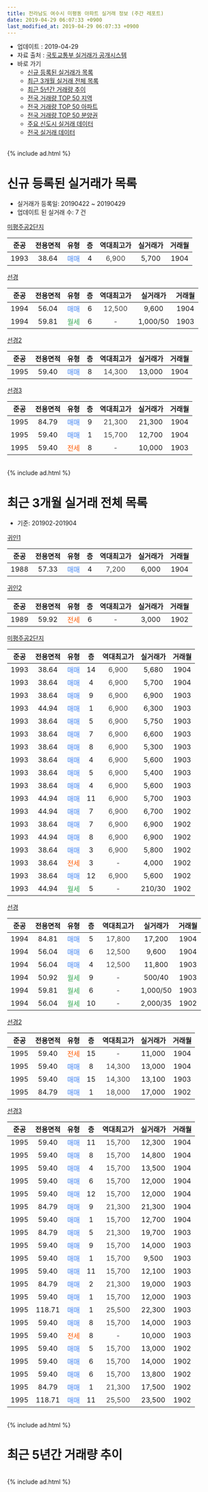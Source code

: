 ```yaml
---
title: 전라남도 여수시 미평동 아파트 실거래 정보 (주간 레포트)
date: 2019-04-29 06:07:33 +0900
last_modified_at: 2019-04-29 06:07:33 +0900
---
```


* 업데이트 : 2019-04-29
* 자료 출처 : [국토교통부 실거래가 공개시스템](http://rt.molit.go.kr)
* 바로 가기
    * [신규 등록된 실거래가 목록](#신규-등록된-실거래가-목록)
    * [최근 3개월 실거래 전체 목록](#최근-3개월-실거래-전체-목록)
    * [최근 5년간 거래량 추이](#최근-5년간-거래량-추이)
    * [전국 거래량 TOP 50 지역](https://inasie.github.io/apt-trade-info/최근-3개월-전국에서-가장-거래가-많이-발생한-지역)
    * [전국 거래량 TOP 50 아파트](https://inasie.github.io/apt-trade-info/최근-3개월-전국에서-가장-거래가-많이-발생한-아파트)
    * [전국 거래량 TOP 50 분양권](https://inasie.github.io/apt-trade-info/최근-3개월-전국에서-가장-거래가-많이-발생한-분양권)
    * [주요 신도시 실거래 데이터](https://inasie.github.io/apt-trade-info/주요-신도시)
    * [전국 실거래 데이터](https://inasie.github.io/apt-trade-info/전국)
<br>
{% include ad.html %}
<br>

# 신규 등록된 실거래가 목록
* 실거래가 등록일: 20190422 ~ 20190429
* 업데이트 된 실거래 수: 7 건


[미평주공2단지](https://search.naver.com/search.naver?query=%EC%A0%84%EB%9D%BC%EB%82%A8%EB%8F%84+%EC%97%AC%EC%88%98%EC%8B%9C+%EB%AF%B8%ED%8F%89%EB%8F%99+%EB%AF%B8%ED%8F%89%EC%A3%BC%EA%B3%B52%EB%8B%A8%EC%A7%80)

|준공|전용면적|유형|층|역대최고가|실거래가|거래월|
|:---:|:---:|:---:|:---:|:---:|:---:|:---:|
|1993|38.64|<span style="color:#4285f3">매매</span>|4|<span style="color:#444444">6,900</span>|5,700|1904|

[선경](https://search.naver.com/search.naver?query=%EC%A0%84%EB%9D%BC%EB%82%A8%EB%8F%84+%EC%97%AC%EC%88%98%EC%8B%9C+%EB%AF%B8%ED%8F%89%EB%8F%99+%EC%84%A0%EA%B2%BD)

|준공|전용면적|유형|층|역대최고가|실거래가|거래월|
|:---:|:---:|:---:|:---:|:---:|:---:|:---:|
|1994|56.04|<span style="color:#4285f3">매매</span>|6|<span style="color:#444444">12,500</span>|9,600|1904|
|1994|59.81|<span style="color:#34a853">월세</span>|6|<span style="color:#444444">-</span>|1,000/50|1903|

[선경2](https://search.naver.com/search.naver?query=%EC%A0%84%EB%9D%BC%EB%82%A8%EB%8F%84+%EC%97%AC%EC%88%98%EC%8B%9C+%EB%AF%B8%ED%8F%89%EB%8F%99+%EC%84%A0%EA%B2%BD2)

|준공|전용면적|유형|층|역대최고가|실거래가|거래월|
|:---:|:---:|:---:|:---:|:---:|:---:|:---:|
|1995|59.40|<span style="color:#4285f3">매매</span>|8|<span style="color:#444444">14,300</span>|13,000|1904|

[선경3](https://search.naver.com/search.naver?query=%EC%A0%84%EB%9D%BC%EB%82%A8%EB%8F%84+%EC%97%AC%EC%88%98%EC%8B%9C+%EB%AF%B8%ED%8F%89%EB%8F%99+%EC%84%A0%EA%B2%BD3)

|준공|전용면적|유형|층|역대최고가|실거래가|거래월|
|:---:|:---:|:---:|:---:|:---:|:---:|:---:|
|1995|84.79|<span style="color:#4285f3">매매</span>|9|<span style="color:#444444">21,300</span>|21,300|1904|
|1995|59.40|<span style="color:#4285f3">매매</span>|1|<span style="color:#444444">15,700</span>|12,700|1904|
|1995|59.40|<span style="color:#ff5a00">전세</span>|8|<span style="color:#444444">-</span>|10,000|1903|


<br>
{% include ad.html %}
<br>

# 최근 3개월 실거래 전체 목록
* 기준: 201902-201904


[귀인1](https://search.naver.com/search.naver?query=%EC%A0%84%EB%9D%BC%EB%82%A8%EB%8F%84+%EC%97%AC%EC%88%98%EC%8B%9C+%EB%AF%B8%ED%8F%89%EB%8F%99+%EA%B7%80%EC%9D%B81)

|준공|전용면적|유형|층|역대최고가|실거래가|거래월|
|:---:|:---:|:---:|:---:|:---:|:---:|:---:|
|1988|57.33|<span style="color:#4285f3">매매</span>|4|<span style="color:#444444">7,200</span>|6,000|1904|

[귀인2](https://search.naver.com/search.naver?query=%EC%A0%84%EB%9D%BC%EB%82%A8%EB%8F%84+%EC%97%AC%EC%88%98%EC%8B%9C+%EB%AF%B8%ED%8F%89%EB%8F%99+%EA%B7%80%EC%9D%B82)

|준공|전용면적|유형|층|역대최고가|실거래가|거래월|
|:---:|:---:|:---:|:---:|:---:|:---:|:---:|
|1989|59.92|<span style="color:#ff5a00">전세</span>|6|<span style="color:#444444">-</span>|3,000|1902|

[미평주공2단지](https://search.naver.com/search.naver?query=%EC%A0%84%EB%9D%BC%EB%82%A8%EB%8F%84+%EC%97%AC%EC%88%98%EC%8B%9C+%EB%AF%B8%ED%8F%89%EB%8F%99+%EB%AF%B8%ED%8F%89%EC%A3%BC%EA%B3%B52%EB%8B%A8%EC%A7%80)

|준공|전용면적|유형|층|역대최고가|실거래가|거래월|
|:---:|:---:|:---:|:---:|:---:|:---:|:---:|
|1993|38.64|<span style="color:#4285f3">매매</span>|14|<span style="color:#444444">6,900</span>|5,680|1904|
|1993|38.64|<span style="color:#4285f3">매매</span>|4|<span style="color:#444444">6,900</span>|5,700|1904|
|1993|38.64|<span style="color:#4285f3">매매</span>|9|<span style="color:#444444">6,900</span>|6,900|1903|
|1993|44.94|<span style="color:#4285f3">매매</span>|1|<span style="color:#444444">6,900</span>|6,300|1903|
|1993|38.64|<span style="color:#4285f3">매매</span>|5|<span style="color:#444444">6,900</span>|5,750|1903|
|1993|38.64|<span style="color:#4285f3">매매</span>|7|<span style="color:#444444">6,900</span>|6,600|1903|
|1993|38.64|<span style="color:#4285f3">매매</span>|8|<span style="color:#444444">6,900</span>|5,300|1903|
|1993|38.64|<span style="color:#4285f3">매매</span>|4|<span style="color:#444444">6,900</span>|5,600|1903|
|1993|38.64|<span style="color:#4285f3">매매</span>|5|<span style="color:#444444">6,900</span>|5,400|1903|
|1993|38.64|<span style="color:#4285f3">매매</span>|4|<span style="color:#444444">6,900</span>|5,600|1903|
|1993|44.94|<span style="color:#4285f3">매매</span>|11|<span style="color:#444444">6,900</span>|5,700|1903|
|1993|44.94|<span style="color:#4285f3">매매</span>|7|<span style="color:#444444">6,900</span>|6,700|1902|
|1993|38.64|<span style="color:#4285f3">매매</span>|7|<span style="color:#444444">6,900</span>|6,900|1902|
|1993|44.94|<span style="color:#4285f3">매매</span>|8|<span style="color:#444444">6,900</span>|6,900|1902|
|1993|38.64|<span style="color:#4285f3">매매</span>|3|<span style="color:#444444">6,900</span>|5,800|1902|
|1993|38.64|<span style="color:#ff5a00">전세</span>|3|<span style="color:#444444">-</span>|4,000|1902|
|1993|38.64|<span style="color:#4285f3">매매</span>|12|<span style="color:#444444">6,900</span>|5,600|1902|
|1993|44.94|<span style="color:#34a853">월세</span>|5|<span style="color:#444444">-</span>|210/30|1902|

[선경](https://search.naver.com/search.naver?query=%EC%A0%84%EB%9D%BC%EB%82%A8%EB%8F%84+%EC%97%AC%EC%88%98%EC%8B%9C+%EB%AF%B8%ED%8F%89%EB%8F%99+%EC%84%A0%EA%B2%BD)

|준공|전용면적|유형|층|역대최고가|실거래가|거래월|
|:---:|:---:|:---:|:---:|:---:|:---:|:---:|
|1994|84.81|<span style="color:#4285f3">매매</span>|5|<span style="color:#444444">17,800</span>|17,200|1904|
|1994|56.04|<span style="color:#4285f3">매매</span>|6|<span style="color:#444444">12,500</span>|9,600|1904|
|1994|56.04|<span style="color:#4285f3">매매</span>|4|<span style="color:#444444">12,500</span>|11,800|1903|
|1994|50.92|<span style="color:#34a853">월세</span>|9|<span style="color:#444444">-</span>|500/40|1903|
|1994|59.81|<span style="color:#34a853">월세</span>|6|<span style="color:#444444">-</span>|1,000/50|1903|
|1994|56.04|<span style="color:#34a853">월세</span>|10|<span style="color:#444444">-</span>|2,000/35|1902|

[선경2](https://search.naver.com/search.naver?query=%EC%A0%84%EB%9D%BC%EB%82%A8%EB%8F%84+%EC%97%AC%EC%88%98%EC%8B%9C+%EB%AF%B8%ED%8F%89%EB%8F%99+%EC%84%A0%EA%B2%BD2)

|준공|전용면적|유형|층|역대최고가|실거래가|거래월|
|:---:|:---:|:---:|:---:|:---:|:---:|:---:|
|1995|59.40|<span style="color:#ff5a00">전세</span>|15|<span style="color:#444444">-</span>|11,000|1904|
|1995|59.40|<span style="color:#4285f3">매매</span>|8|<span style="color:#444444">14,300</span>|13,000|1904|
|1995|59.40|<span style="color:#4285f3">매매</span>|15|<span style="color:#444444">14,300</span>|13,100|1903|
|1995|84.79|<span style="color:#4285f3">매매</span>|1|<span style="color:#444444">18,000</span>|17,000|1902|

[선경3](https://search.naver.com/search.naver?query=%EC%A0%84%EB%9D%BC%EB%82%A8%EB%8F%84+%EC%97%AC%EC%88%98%EC%8B%9C+%EB%AF%B8%ED%8F%89%EB%8F%99+%EC%84%A0%EA%B2%BD3)

|준공|전용면적|유형|층|역대최고가|실거래가|거래월|
|:---:|:---:|:---:|:---:|:---:|:---:|:---:|
|1995|59.40|<span style="color:#4285f3">매매</span>|11|<span style="color:#444444">15,700</span>|12,300|1904|
|1995|59.40|<span style="color:#4285f3">매매</span>|8|<span style="color:#444444">15,700</span>|14,800|1904|
|1995|59.40|<span style="color:#4285f3">매매</span>|4|<span style="color:#444444">15,700</span>|13,500|1904|
|1995|59.40|<span style="color:#4285f3">매매</span>|6|<span style="color:#444444">15,700</span>|12,000|1904|
|1995|59.40|<span style="color:#4285f3">매매</span>|12|<span style="color:#444444">15,700</span>|12,000|1904|
|1995|84.79|<span style="color:#4285f3">매매</span>|9|<span style="color:#444444">21,300</span>|21,300|1904|
|1995|59.40|<span style="color:#4285f3">매매</span>|1|<span style="color:#444444">15,700</span>|12,700|1904|
|1995|84.79|<span style="color:#4285f3">매매</span>|5|<span style="color:#444444">21,300</span>|19,700|1903|
|1995|59.40|<span style="color:#4285f3">매매</span>|9|<span style="color:#444444">15,700</span>|14,000|1903|
|1995|59.40|<span style="color:#4285f3">매매</span>|1|<span style="color:#444444">15,700</span>|9,500|1903|
|1995|59.40|<span style="color:#4285f3">매매</span>|11|<span style="color:#444444">15,700</span>|12,100|1903|
|1995|84.79|<span style="color:#4285f3">매매</span>|2|<span style="color:#444444">21,300</span>|19,000|1903|
|1995|59.40|<span style="color:#4285f3">매매</span>|1|<span style="color:#444444">15,700</span>|12,000|1903|
|1995|118.71|<span style="color:#4285f3">매매</span>|1|<span style="color:#444444">25,500</span>|22,300|1903|
|1995|59.40|<span style="color:#4285f3">매매</span>|8|<span style="color:#444444">15,700</span>|14,000|1903|
|1995|59.40|<span style="color:#ff5a00">전세</span>|8|<span style="color:#444444">-</span>|10,000|1903|
|1995|59.40|<span style="color:#4285f3">매매</span>|5|<span style="color:#444444">15,700</span>|13,000|1902|
|1995|59.40|<span style="color:#4285f3">매매</span>|6|<span style="color:#444444">15,700</span>|14,000|1902|
|1995|59.40|<span style="color:#4285f3">매매</span>|6|<span style="color:#444444">15,700</span>|13,800|1902|
|1995|84.79|<span style="color:#4285f3">매매</span>|1|<span style="color:#444444">21,300</span>|17,500|1902|
|1995|118.71|<span style="color:#4285f3">매매</span>|11|<span style="color:#444444">25,500</span>|23,500|1902|


<br>
{% include ad.html %}
<br>

# 최근 5년간 거래량 추이


<div style="width:100%;">
    <canvas id="deal_progress" height="200"></canvas>
</div>

<script>
new Chart(document.getElementById("deal_progress"), {
    type: 'line',
    data: {
        labels: ['201404','201405','201406','201407','201408','201409','201410','201411','201412','201501','201502','201503','201504','201505','201506','201507','201508','201509','201510','201511','201512','201601','201602','201603','201604','201605','201606','201607','201608','201609','201610','201611','201612','201701','201702','201703','201704','201705','201706','201707','201708','201709','201710','201711','201712','201801','201802','201803','201804','201805','201806','201807','201808','201809','201810','201811','201812','201901','201902','201903','201904'],
        datasets: [{
            label: '매매',
            pointRadius: 1,
            data: [18, 13, 12, 13, 17, 18, 19, 14, 17, 27, 13, 20, 23, 23, 20, 12, 12, 8, 15, 11, 12, 10, 23, 18, 20, 13, 17, 12, 18, 13, 22, 17, 14, 10, 14, 22, 16, 18, 19, 18, 20, 24, 9, 14, 17, 19, 11, 18, 13, 17, 17, 13, 12, 13, 19, 15, 10, 12, 11, 19, 13],
            borderColor: "rgba(255, 201, 14, 1)",
            backgroundColor: "rgba(255, 201, 14, 0.5)",
            fill: false,
            lineTension: 0
        },{
            label: '전월세',
            pointRadius: 1,
            data: [8, 3, 3, 4, 4, 4, 7, 4, 4, 5, 7, 10, 5, 5, 3, 3, 0, 2, 4, 2, 3, 7, 0, 3, 6, 4, 3, 2, 1, 2, 7, 5, 3, 4, 7, 5, 3, 3, 6, 2, 4, 5, 2, 6, 5, 6, 4, 2, 6, 1, 3, 2, 1, 0, 2, 3, 2, 3, 4, 3, 1],
            borderColor: "rgba(0, 141, 185, 1)",
            backgroundColor: "rgba(0, 141, 185, 0.5)",
            fill: false,
            lineTension: 0
        }
        ]
    },
    options: {
        responsive: true,
        title: {
            display: false
        },
        tooltips: {
            mode: 'index',
            intersect: false
        },
        hover: {
            mode: 'nearest',
            intersect: true
        },
        scales: {
            xAxes: [{
                display: true,
                scaleLabel: {
                    display: true,
                    labelString: '년/월'
                }
            }],
            yAxes: [{
                display: true,
                ticks: {
                    suggestedMin: 0,
                },
                scaleLabel: {
                    display: true,
                    labelString: '실거래 수'
                }
            }]
        }
    }
});

</script>


<br>
{% include ad.html %}
<br>

